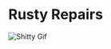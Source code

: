 # Rusty Repairs

![Shitty Gif](https://media1.tenor.com/images/03cae2584bcd73b526b5c26aad3adccb/tenor.gif?itemid=3412206)
